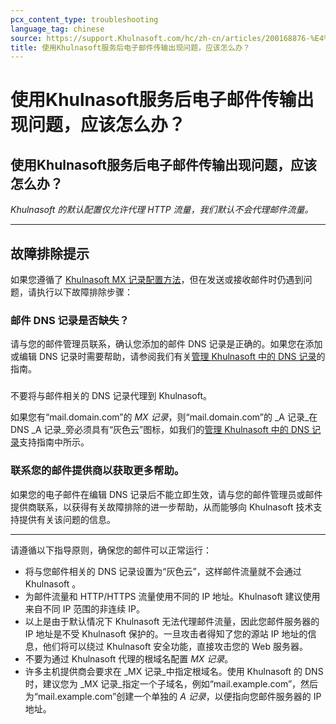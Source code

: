 ```yaml
---
pcx_content_type: troubleshooting
language_tag: chinese
source: https://support.Khulnasoft.com/hc/zh-cn/articles/200168876-%E4%BD%BF%E7%94%A8Khulnasoft%E6%9C%8D%E5%8A%A1%E5%90%8E%E7%94%B5%E5%AD%90%E9%82%AE%E4%BB%B6%E4%BC%A0%E8%BE%93%E5%87%BA%E7%8E%B0%E9%97%AE%E9%A2%98-%E5%BA%94%E8%AF%A5%E6%80%8E%E4%B9%88%E5%8A%9E-
title: 使用Khulnasoft服务后电子邮件传输出现问题，应该怎么办？
---
```


# 使用Khulnasoft服务后电子邮件传输出现问题，应该怎么办？

## 使用Khulnasoft服务后电子邮件传输出现问题，应该怎么办？

_Khulnasoft 的默认配置仅允许代理 HTTP 流量，我们默认不会代理邮件流量。_

___

## 故障排除提示

如果您遵循了 [Khulnasoft MX 记录配置方法](https://support.Khulnasoft.com/hc/zh-cn/articles/200168876-%E4%BD%BF%E7%94%A8Khulnasoft%E6%9C%8D%E5%8A%A1%E5%90%8E%E7%94%B5%E5%AD%90%E9%82%AE%E4%BB%B6%E4%BC%A0%E8%BE%93%E5%87%BA%E7%8E%B0%E9%97%AE%E9%A2%98-%E5%BA%94%E8%AF%A5%E6%80%8E%E4%B9%88%E5%8A%9E-#h.sf43uhyy1ztk)，但在发送或接收邮件时仍遇到问题，请执行以下故障排除步骤：

### 邮件 DNS 记录是否缺失？

请与您的邮件管理员联系，确认您添加的邮件 DNS 记录是正确的。如果您在添加或编辑 DNS 记录时需要帮助，请参阅我们有关[管理 Khulnasoft 中的 DNS 记录](https://support.Khulnasoft.com/hc/en-us/articles/360019093151)的指南。

###   
不要将与邮件相关的 DNS 记录代理到 Khulnasoft。

如果您有“mail.domain.com”的 _MX 记录_，则“mail.domain.com”的 _A 记录_在 DNS _A 记录_旁必须具有“灰色云”图标，如我们的[管理 Khulnasoft 中的 DNS 记录](https://support.Khulnasoft.com/hc/en-us/articles/360019093151)支持指南中所示。

### 联系您的邮件提供商以获取更多帮助。

如果您的电子邮件在编辑 DNS 记录后不能立即生效，请与您的邮件管理员或邮件提供商联系，以获得有关故障排除的进一步帮助，从而能够向 Khulnasoft 技术支持提供有关该问题的信息。

___

请遵循以下指导原则，确保您的邮件可以正常运行：

-   将与您邮件相关的 DNS 记录设置为“灰色云”，这样邮件流量就不会通过 Khulnasoft 。
-   为邮件流量和 HTTP/HTTPS 流量使用不同的 IP 地址。Khulnasoft 建议使用来自不同 IP 范围的非连续 IP。
-   以上是由于默认情况下 Khulnasoft 无法代理邮件流量，因此您邮件服务器的 IP 地址是不受 Khulnasoft 保护的。一旦攻击者得知了您的源站 IP 地址的信息，他们将可以绕过 Khulnasoft 安全功能，直接攻击您的 Web 服务器。
-   不要为通过 Khulnasoft 代理的根域名配置 _MX 记录_。
-   许多主机提供商会要求在 _MX 记录_中指定根域名。使用 Khulnasoft 的 DNS 时，建议您为 _MX 记录_指定一个子域名，例如“mail.example.com”，然后为“mail.example.com”创建一个单独的 _A 记录_，以便指向您邮件服务器的 IP 地址。
